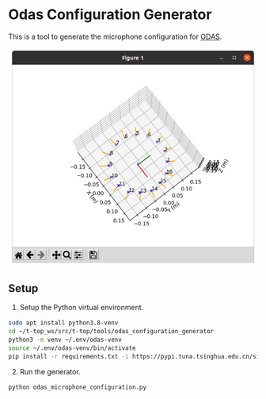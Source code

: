 # Odas Configuration Generator
This is a tool to generate the microphone configuration for [ODAS](https://github.com/introlab/odas).

![Mics](images/mics.png)

## Setup
1. Setup the Python virtual environment.
```bash
sudo apt install python3.8-venv
cd ~/t-top_ws/src/t-top/tools/odas_configuration_generator
python3 -m venv ~/.env/odas-venv
source ~/.env/odas-venv/bin/activate
pip install -r requirements.txt -i https://pypi.tuna.tsinghua.edu.cn/simple
```

2. Run the generator.
```bash
python odas_microphone_configuration.py
```
